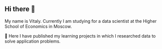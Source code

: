 ## Hi there 👋

My name is Vitaly. Currently I am studying for a data scientist at the Higher School of Economics in Moscow.

🔭 Here I have published my learning projects in which I researched data to solve application problems.
